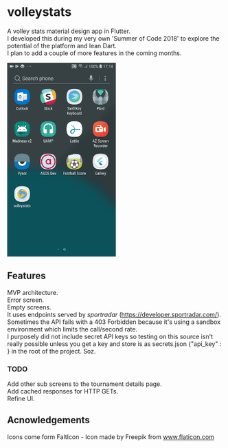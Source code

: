 # volleystats

A volley stats material design app in Flutter.  
I developed this during my very own 'Summer of Code 2018' to explore the potential of the platform and lean Dart.  
I plan to add a couple of more features in the coming months.

![Alt Text](https://github.com/beraldofilippo/volleystats/blob/master/2018.08.30_18.04.41.gif)

## Features
MVP architecture.  
Error screen.  
Empty screens.   
It uses endpoints served by *sportradar* (https://developer.sportradar.com/).  
Sometimes the API fails with a 403 Forbidden because it's using a sandbox environment which limits the call/second rate.  
I purposely did not include secret API keys so testing on this source isn't really possible unless you get a key and store is as secrets.json {"api_key" : <your key>} in the root of the project. Soz.

### TODO
Add other sub screens to the tournament details page.  
Add cached responses for HTTP GETs.  
Refine UI.

## Acnowledgements
Icons come form FaltIcon - Icon made by Freepik from www.flaticon.com
